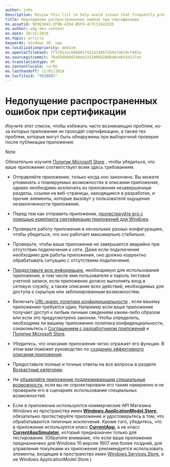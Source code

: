 ```yaml
---
author: jnHs
Description: Review this list to help avoid issues that frequently prevent apps from getting certified, or that might be identified during a spot check after the app is published.
title: Недопущение распространенных ошибок при сертификации
ms.assetid: 9E9E3841-2F9B-42D4-B5F8-4C7C31E42E3D
ms.author: wdg-dev-content
ms.date: 10/31/2018
ms.topic: article
keywords: windows 10, uwp
ms.localizationpriority: medium
ms.openlocfilehash: 7f37412ac88b001f412a1495f2b4efa029cf4d3a
ms.sourcegitcommit: 70ab58b88d248de2332096b20dbd6a4643d137a4
ms.translationtype: MT
ms.contentlocale: ru-RU
ms.lasthandoff: 11/01/2018
ms.locfileid: "5918881"
---
```

# <a name="avoid-common-certification-failures"></a>Недопущение распространенных ошибок при сертификации


Изучите этот список, чтобы избежать часто возникающих проблем, из-за которых приложения не проходят сертификацию, а также тех проблем, которые могут быть обнаружены при выборочной проверке после публикации приложения.

> [!NOTE]
> Обязательно изучите [Политик Microsoft Store](https://docs.microsoft.com/legal/windows/agreements/store-policies) , чтобы убедиться, что ваше приложение соответствует всем здесь требованиям.

-   Отправляйте приложение, только когда оно закончено. Вы можете упоминать о планируемых возможностях в описании приложения, однако необходимо исключить из приложения незавершенные разделы, ссылки на веб-страницы, находящиеся в разработке, и прочие элементы, которые вызовут у пользователя ощущение незаконченности приложения.

-   Перед тем как отправить приложение, [протестируйте его с помощью комплекта сертификации приложений для Windows](../debug-test-perf/windows-app-certification-kit.md).

-   Проверьте работу приложения в нескольких разных конфигурациях, чтобы убедиться, что оно работает максимально стабильно.

-   Проверьте, чтобы ваше приложение не завершается аварийно при отсутствии подключения к сети. Даже если подключение необходимо для работы приложения, оно должно корректно обрабатывать ситуацию с отсутствием подключения.

-   [Предоставьте всю информацию](notes-for-certification.md), необходимую для использования приложения, в том числе имя пользователя и пароль тестовой учетной записи, если приложение должно выполнять вход в сетевую службу, а также описание всех действий, необходимых для доступа к скрытым или заблокированным возможностям.

-   Включать [URL-адрес политики конфиденциальности](enter-app-properties.md#privacy-policy-url) , если вашему приложению требуется один; Например если ваше приложение получает доступ к любым личным сведениям каким-либо образом или если это предусмотрено законом. Чтобы определить, необходима ли вашему приложению политика конфиденциальности, ознакомьтесь с [Соглашением с разработчиком приложений](https://docs.microsoft.com/legal/windows/agreements/app-developer-agreement) и [Политик Microsoft Store](https://docs.microsoft.com/legal/windows/agreements/store-policies).

-   Убедитесь, что описание приложения четко отражает его функции. В этом вам поможет руководство по [созданию эффективного описания приложения](write-a-great-app-description.md).

-   Предоставьте полные и точные ответы на все вопросы в разделе [Возрастные категории](age-ratings.md).

-   Не [объявляйте приложение поддерживающим специальные возможности](app-declarations.md#this-app-has-been-tested-to-meet-accessibility-guidelines), если вы не спроектировали его таким намеренно и не проверили его в сценариях использования специальных возможностей.

-   Если в приложении используются коммерческие API Магазина Windows из пространства имен [**Windows.ApplicationModel.Store**](https://docs.microsoft.com/uwp/api/Windows.ApplicationModel.Store), обязательно протестируйте приложение и удостоверьтесь в том, что обрабатываются типичные исключения. Кроме того, убедитесь, что в приложении используется класс [**CurrentApp**](https://docs.microsoft.com/uwp/api/Windows.ApplicationModel.Store.CurrentApp), а не класс [**CurrentAppSimulator**](https://docs.microsoft.com/uwp/api/Windows.ApplicationModel.Store.CurrentAppSimulator), который предназначен только для тестирования. (Обратите внимание, что если ваше приложение предназначено для Windows 10 версии 1607 или более поздней, для управления покупками из приложения рекомендуется использовать элементы, входящие в пространство имен [Windows.Services.Store](https://docs.microsoft.com/uwp/api/windows.services.store), а не Windows.ApplicationModel.Store.)


 

 





